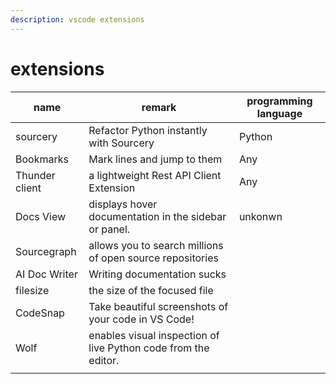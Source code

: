 ```yaml
---
description: vscode extensions
---
```


# extensions

| name           | remark                                                         | programming language |
| -------------- | -------------------------------------------------------------- | -------------------- |
| sourcery       | Refactor Python instantly with Sourcery                        | Python               |
| Bookmarks      | Mark lines and jump to them                                    | Any                  |
| Thunder client | a lightweight Rest API Client Extension                        | Any                  |
| Docs View      | displays hover documentation in the sidebar or panel.          | unkonwn              |
| Sourcegraph    | allows you to search millions of open source repositories      |                      |
| AI Doc Writer  | Writing documentation sucks                                    |                      |
| filesize       | the size of the focused file                                   |                      |
| CodeSnap       | Take beautiful screenshots of your code in VS Code!            |                      |
| Wolf           | enables visual inspection of live Python code from the editor. |                      |
|                |                                                                |                      |

